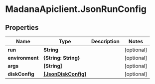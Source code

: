 # MadanaApiclient.JsonRunConfig

## Properties

Name | Type | Description | Notes
------------ | ------------- | ------------- | -------------
**run** | **String** |  | [optional] 
**environment** | **{String: String}** |  | [optional] 
**args** | **[String]** |  | [optional] 
**diskConfig** | [**[JsonDiskConfig]**](JsonDiskConfig.md) |  | [optional] 


